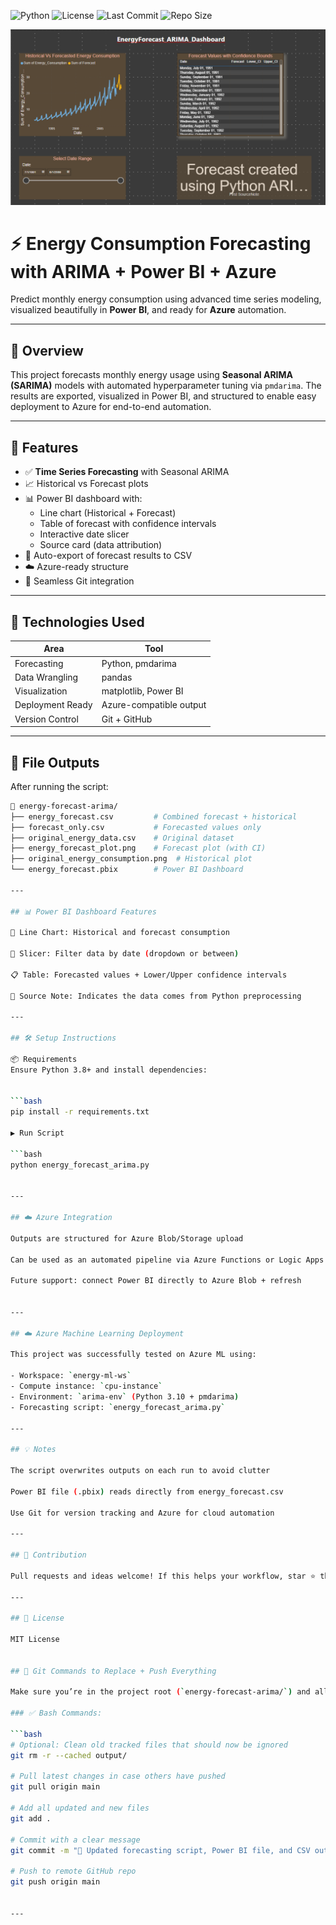 ![Python](https://img.shields.io/badge/Python-3.8%2B-blue.svg)
![License](https://img.shields.io/badge/License-MIT-green.svg)
![Last Commit](https://img.shields.io/github/last-commit/VenuYerramsetti/energy-forecast-arima)
![Repo Size](https://img.shields.io/github/repo-size/VenuYerramsetti/energy-forecast-arima)

![Dashboard Preview](dashboard_preview.png)

# ⚡ Energy Consumption Forecasting with ARIMA + Power BI + Azure

Predict monthly energy consumption using advanced time series modeling, visualized beautifully in **Power BI**, and ready for **Azure** automation.

---

## 📌 Overview

This project forecasts monthly energy usage using **Seasonal ARIMA (SARIMA)** models with automated hyperparameter tuning via `pmdarima`. The results are exported, visualized in Power BI, and structured to enable easy deployment to Azure for end-to-end automation.

---

## 🚀 Features

- ✅ **Time Series Forecasting** with Seasonal ARIMA
- 📈 Historical vs Forecast plots
- 📊 Power BI dashboard with:
  - Line chart (Historical + Forecast)
  - Table of forecast with confidence intervals
  - Interactive date slicer
  - Source card (data attribution)
- 💾 Auto-export of forecast results to CSV
- ☁️ Azure-ready structure
- 🔄 Seamless Git integration

---

## 🧠 Technologies Used

| Area | Tool |
|------|------|
| Forecasting | Python, pmdarima |
| Data Wrangling | pandas |
| Visualization | matplotlib, Power BI |
| Deployment Ready | Azure-compatible output |
| Version Control | Git + GitHub |

---

## 📂 File Outputs

After running the script:

```bash
📁 energy-forecast-arima/
├── energy_forecast.csv         # Combined forecast + historical
├── forecast_only.csv           # Forecasted values only
├── original_energy_data.csv    # Original dataset
├── energy_forecast_plot.png    # Forecast plot (with CI)
├── original_energy_consumption.png  # Historical plot
└── energy_forecast.pbix        # Power BI Dashboard

---

## 📊 Power BI Dashboard Features

🔷 Line Chart: Historical and forecast consumption

📅 Slicer: Filter data by date (dropdown or between)

📋 Table: Forecasted values + Lower/Upper confidence intervals

🧾 Source Note: Indicates the data comes from Python preprocessing

---

## 🛠️ Setup Instructions

📦 Requirements
Ensure Python 3.8+ and install dependencies:


```bash
pip install -r requirements.txt

▶️ Run Script

```bash
python energy_forecast_arima.py


---

## ☁️ Azure Integration

Outputs are structured for Azure Blob/Storage upload

Can be used as an automated pipeline via Azure Functions or Logic Apps

Future support: connect Power BI directly to Azure Blob + refresh


---

## ☁️ Azure Machine Learning Deployment

This project was successfully tested on Azure ML using:

- Workspace: `energy-ml-ws`
- Compute instance: `cpu-instance`
- Environment: `arima-env` (Python 3.10 + pmdarima)
- Forecasting script: `energy_forecast_arima.py`

---

## 💡 Notes

The script overwrites outputs on each run to avoid clutter

Power BI file (.pbix) reads directly from energy_forecast.csv

Use Git for version tracking and Azure for cloud automation

---

## 🤝 Contribution

Pull requests and ideas welcome! If this helps your workflow, star ⭐ the repo.

---

## 🪪 License

MIT License


## 🧾 Git Commands to Replace + Push Everything

Make sure you’re in the project root (`energy-forecast-arima/`) and all new files (Power BI, CSVs, updated Python scripts, etc.) are ready.

### ✅ Bash Commands:

```bash
# Optional: Clean old tracked files that should now be ignored
git rm -r --cached output/

# Pull latest changes in case others have pushed
git pull origin main

# Add all updated and new files
git add .

# Commit with a clear message
git commit -m "🔄 Updated forecasting script, Power BI file, and CSV outputs"

# Push to remote GitHub repo
git push origin main


---




